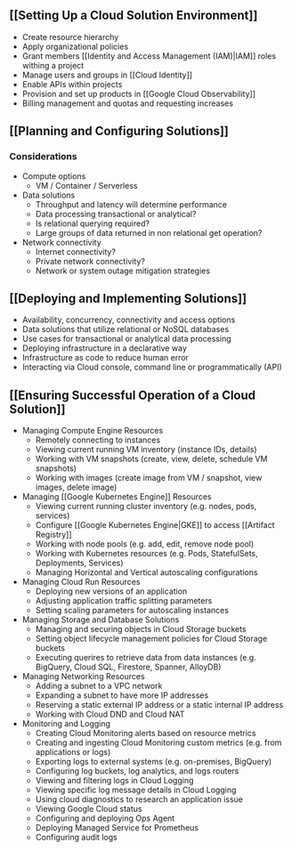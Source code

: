 ## [[Setting Up a Cloud Solution Environment]]

- Create resource hierarchy
- Apply organizational policies
- Grant members [[Identity and Access Management (IAM)|IAM]] roles withing a project
- Manage users and groups in [[Cloud Identity]]
- Enable APIs within projects
- Provision and set up products in [[Google Cloud Observability]]
- Billing management and quotas and requesting increases

## [[Planning and Configuring Solutions]]

### Considerations
- Compute options
	- VM / Container / Serverless
- Data solutions
	- Throughput and latency will determine performance
	- Data processing transactional or analytical?
	- Is relational querying required?
	- Large groups of data returned in non relational get operation?
- Network connectivity
	- Internet connectivity?
	- Private network connectivity?
	- Network or system outage mitigation strategies

## [[Deploying and Implementing Solutions]]

- Availability, concurrency, connectivity and access options
- Data solutions that utilize relational or NoSQL databases
- Use cases for transactional or analytical data processing
- Deploying infrastructure in a declarative way
- Infrastructure as code to reduce human error
- Interacting via Cloud console, command line or programmatically (API)

## [[Ensuring Successful Operation of a Cloud Solution]]

- Managing Compute Engine Resources
	- Remotely connecting to instances
	- Viewing current running VM inventory (instance IDs, details)
	- Working with VM snapshots (create, view, delete, schedule VM snapshots)
	- Working with images (create image from VM / snapshot, view images, delete image)
- Managing [[Google Kubernetes Engine]] Resources
	- Viewing current running cluster inventory (e.g. nodes, pods, services)
	- Configure [[Google Kubernetes Engine|GKE]] to access [[Artifact Registry]]
	- Working with node pools (e.g. add, edit, remove node pool)
	- Working with Kubernetes resources (e.g. Pods, StatefulSets, Deployments, Services)
	- Managing Horizontal and Vertical autoscaling configurations
- Managing Cloud Run Resources
	- Deploying new versions of an application
	- Adjusting application traffic splitting parameters
	- Setting scaling parameters for autoscaling instances
- Managing Storage and Database Solutions
	- Managing and securing objects in Cloud Storage buckets
	- Setting object lifecycle management policies for Cloud Storage buckets
	- Executing querires to retrieve data from data instances (e.g. BigQuery, Cloud SQL, Firestore, Spanner, AlloyDB)
- Managing Networking Resources
	- Adding a subnet to a VPC network
	- Expanding a subnet to have more IP addresses
	- Reserving a static external IP address or a static internal IP address
	- Working with Cloud DND and Cloud NAT 
- Monitoring and Logging
	- Creating Cloud Monitoring alerts based on resource metrics
	- Creating and ingesting Cloud Monitoring custom metrics (e.g. from applications or logs)
	- Exporting logs to external systems (e.g. on-premises, BigQuery)
	- Configuring log buckets, log analytics, and logs routers
	- Viewing and filtering logs in Cloud Logging
	- Viewing specific log message details in Cloud Logging
	- Using cloud diagnostics to research an application issue
	- Viewing Google Cloud status
	- Configuring and deploying Ops Agent
	- Deploying Managed Service for Prometheus
	- Configuring audit logs